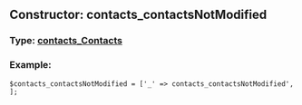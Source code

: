 ## Constructor: contacts\_contactsNotModified  



### Type: [contacts\_Contacts](../types/contacts\_Contacts.md)

### Example:


```
$contacts_contactsNotModified = ['_' => contacts_contactsNotModified', ];
```